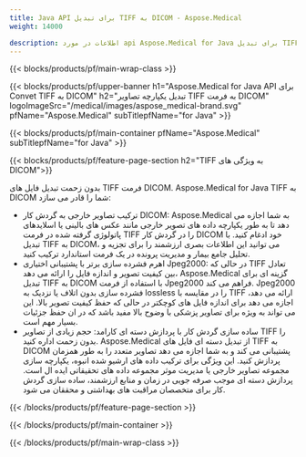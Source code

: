 ```yaml
---
title: Java API برای تبدیل TIFF به DICOM - Aspose.Medical
weight: 14000

description: اطلاعات در مورد api Aspose.Medical for Java برای تبدیل TIFF به DICOM
---
```


{{< blocks/products/pf/main-wrap-class >}}

{{< blocks/products/pf/upper-banner h1="Aspose.Medical for Java API برای Convet TIFF به DICOM" h2="تبدیل یکپارچه تصاویر TIFF به فرمت DICOM" logoImageSrc="/medical/images/aspose_medical-brand.svg" pfName="Aspose.Medical" subTitlepfName="for Java" >}}

{{< blocks/products/pf/main-container pfName="Aspose.Medical" subTitlepfName="for Java" >}}

{{< blocks/products/pf/feature-page-section h2="TIFF به ویژگی های DICOM">}}

<p>بدون زحمت تبدیل فایل های TIFF فرمت DICOM. Aspose.Medical for Java TIFF به DICOM شما را قادر می سازد:</p>

<ul>
<li>ترکیب تصاویر خارجی به گردش کار DICOM: Aspose.Medical به شما اجازه می دهد تا به طور یکپارچه داده های تصویر خارجی مانند عکس های بالینی یا اسلایدهای پاتولوژی گرفته شده در فرمت TIFF را در گردش کار DICOM خود ادغام کنید. با تبدیل TIFF به DICOM، می توانید این اطلاعات بصری ارزشمند را برای تجزیه و تحلیل جامع بیمار و مدیریت پرونده در یک فرمت استاندارد ترکیب کنید.</li>
<li>اهرم فشرده سازی برتر با پشتیبانی اختیاری Jpeg2000: در حالی که TIFF تعادل بین کیفیت تصویر و اندازه فایل را ارائه می دهد، Aspose.Medical گزینه ای برای تبدیل TIFF به DICOM با استفاده از فرمت Jpeg2000 فراهم می کند. Jpeg2000 فشرده سازی بدون اتلاف یا نزدیک به lossless را در مقایسه با TIFF ارائه می دهد، اجازه می دهد برای اندازه فایل های کوچکتر در حالی که حفظ کیفیت تصویر بالا. این می تواند به ویژه برای تصاویر پزشکی با وضوح بالا مفید باشد که در ان حفظ جزئیات بسیار مهم است.</li>
<li>ساده سازی گردش کار با پردازش دسته ای کارامد: حجم زیادی از تصاویر TIFF را بدون زحمت اداره کنید. Aspose.Medical از تبدیل دسته ای فایل های TIFF به DICOM پشتیبانی می کند و به شما اجازه می دهد تصاویر متعدد را به طور همزمان پردازش کنید. این ویژگی برای ترکیب داده های ارشیو شده انبوه، یکپارچه سازی مجموعه تصاویر خارجی یا مدیریت موثر مجموعه داده های تحقیقاتی ایده ال است. پردازش دسته ای موجب صرفه جویی در زمان و منابع ارزشمند، ساده سازی گردش کار برای متخصصان مراقبت های بهداشتی و محققان می شود.</li>
</ul>

{{< /blocks/products/pf/feature-page-section >}}

{{< /blocks/products/pf/main-container >}}

{{< /blocks/products/pf/main-wrap-class >}}